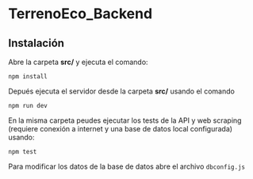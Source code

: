 # TerrenoEco_Backend

## Instalación

Abre la carpeta **src/** y ejecuta el comando:

`npm install` 

Depués ejecuta el servidor desde la carpeta **src/** usando el comando 

`npm run dev` 

En la misma carpeta peudes ejecutar los tests de la API y web scraping (requiere conexión a internet y una base de datos local configurada) usando:

`npm test` 

Para modificar los datos de la base de datos abre el archivo `dbconfig.js`
